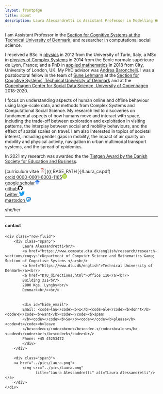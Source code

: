 ```yaml
---
layout: frontpage
title: about
description: Laura Alessandretti is Assistant Professor in Modelling Human Dynamics at the Technical University of Denmark
---
```


I am Assistant Professor in the
[Section for Cognitive Systems at the Technical University of Denmark](https://www.compute.dtu.dk/english/research/research-sections/cogsys);
and researcher in computational social science.

I received a BSc in [physics](https://www.physics.unito.it/do/home.pl)
in 2012 from the
University of Turin, Italy; a MSc in [physics of Complex Systems](http://www.ens-lyon.fr/MasterSDM/en/master-2/m2-complex-systems/m2-complex-systems)
in 2014 from the
École normale supérieure de Lyon, France; and a PhD in [applied mathematics](https://www.city.ac.uk/about/schools/science-technology/mathematics)
in 2018 from City, University of London, UK. My PhD advisor was
[Andrea Baronchelli](https://www.andreabaronchelli.com/).
I was a postdoctoral fellow in the team of [Sune Lehmann](https://sunelehmann.com/) at the
[Section for Cognitive Systems, Technical University of Denmark](https://www.compute.dtu.dk/english/research/research-sections/cogsys) and at the [Copenhagen Center for Social Data Science, University of Copenhagen](https://sodas.ku.dk/)
2018-2020.

I focus on understanding aspects of human online and offline behaviour using large-scale data,
and methods from Complex Systems and Computational Social Science.
My research led to discoveries on fundamental aspects of how humans move and interact with space,
including the trade-off between exploration and exploitation in visiting patterns,
the interplay between social and mobility behaviours, and the effect of spatial scales on travel.
I am also interested in topics of societal interest, including gender gaps in mobility,
the impact of air quality on mobility and physical activity, navigation in urban multimodal transport systems, and the spread of epidemics.

In 2021 my research was awarded the the [Tietgen Award by the Danish Society for Education and Business](https://dseb.dk/aktuelt/prestigefyldt-pris-gaar-til-forskning-i-digitale-laeringsmidler-og-danskernes).

[curriculum vitae ![CV as pdf](icons16/pdf-icon.png)]({{ BASE_PATH }}/Laura_cv.pdf)<br/>
[orcid 0000-0001-6003-1165![orcid](icons16/orcid-icon.png)](https://orcid.org/0000-0001-6003-1165)<br/>
[google scholar![scholar](icons16/scholar-icon.png)](https://scholar.google.dk/citations?user=2265XuYAAAAJ&hl=da)<br/>
[github![github](icons16/github-icon.png)](https://github.com/lalessan)<br/>
[twitter ![twitter](icons16/twitter-icon.png)](https://twitter.com/lau_retti)<br/>
[mastodon ![mastodon](icons16/mastodon-icon.png)](https://datasci.social/@lauretti)<br/>

she/her

---

<div class="container">
<h4><a name="contact"></a>contact</h4>

    <div class="row-fluid">
        <div class="span5">
            Laura Alessandretti<br/>
            <a href="https://www.compute.dtu.dk/english/research/research-sections/cogsys">Department of Computer Science and Mathematics &amp; Section of Cognitive Systems </a><br/>
            <a href="https://www.dtu.dk/english">Technical University of Denmark</a><br/>
            <a href="DTU_directions.html">Office 110</a><br/>
            Building 321<br/>
            2800 Kgs. Lyngby<br/>
            Denmark<br/><br/>


            <div id="hide_email">
            Email: <code>lau</code><b>I</b><code>ale</code><b>don't</b><code>@</code><b>want</b><code></code><b>spam!
            </b><code></code><b>So</b><code></code><b>please</b><code>dt</code><b>leave
            </b><code>u</code><b>me</b><code>.</code><b>alone</b><code>d</code><b>!</b><code>k</code><br/>
            Phone: +45 45253472
            </div>
        </div>

        <div class="span3">
        <a href="../pics/Laura.png">
            <img src="../pics/Laura.png"
                  title="Laura Alessandretti" alt="Laura Alessandretti"/></a>
        </div>
    </div>
</div>
